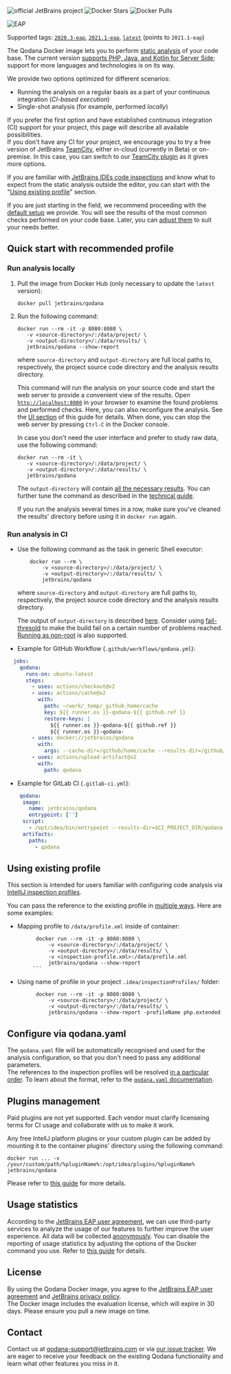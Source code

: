 [//]: # (title: Qodana Docker Image)

![official JetBrains project](https://jb.gg/badges/official-flat-square.svg) ![Docker Stars](https://img.shields.io/docker/stars/jetbrains/qodana.svg) ![Docker Pulls](https://img.shields.io/docker/pulls/jetbrains/qodana.svg)

![EAP](eap-alert.png)

Supported tags: [`2020.3-eap`](https://hub.docker.com/r/jetbrains/qodana/tags?page=1&ordering=last_updated&name=2020.3-eap), [`2021.1-eap`](https://hub.docker.com/r/jetbrains/qodana/tags?page=1&ordering=last_updated&name=2021.1-eap),  [`latest`](https://hub.docker.com/r/jetbrains/qodana/tags?page=1&ordering=last_updated&name=latest) (points to `2021.1-eap`)

The Qodana Docker image lets you to perform [static analysis](https://en.wikipedia.org/wiki/Static_program_analysis) of your
code base. The current version [supports PHP, Java, and Kotlin for Server Side](supported-technologies.md); support for more languages and technologies is on its way.

We provide two options optimized for different scenarios:
- Running the analysis on a regular basis as a part of your continuous integration (*CI-based execution*)
- Single-shot analysis (for example, performed *locally*)

If you prefer the first option and have established continuous integration (CI) support for your project, this page
will describe all available possibilities.  
If you don't have any CI for your project, we encourage you to try a free version of JetBrains [TeamCity](https://www.jetbrains.com/teamcity/), either in-cloud (currently in Beta) or on-premise. In this case, you can switch to our [TeamCity plugin](https://github.com/JetBrains/Qodana/tree/main/TeamCity%20Plugin) as it gives more options.

If you are familiar with [JetBrains IDEs code inspections](https://www.jetbrains.com/help/idea/code-inspection.html)
and know what to expect from the static analysis outside the editor, you can start with the "[Using existing profile](#Using+existing+profile)" section.

If you are just starting in the field, we recommend proceeding with the [default setup](#Quick+start+with+recommended+profile) we provide. You will see the
results of the most common checks performed on your code base. Later, you can [adjust them](#Configure+via+qodana.yaml) to suit your needs better.

## Quick start with recommended profile

### Run analysis locally

1) Pull the image from Docker Hub (only necessary to update the `latest` version):

   ```shell
   docker pull jetbrains/qodana
   ```

2) Run the following command:

   ```shell
   docker run --rm -it -p 8080:8080 \
      -v <source-directory>/:/data/project/ \
      -v <output-directory>/:/data/results/ \
      jetbrains/qodana --show-report
   ```

   where `source-directory` and `output-directory` are full local paths to, respectively, the project source code directory and the analysis results directory.

   This command will run the analysis on your source code and start the web server to provide a convenient view of the results. Open [`http://localhost:8080`](http://localhost:8080) in your browser to examine the found problems and performed checks. Here, you can also reconfigure the analysis. See the [UI section](ui-overview.md) of this guide for details. When done, you can stop the web server by pressing `Ctrl-C` in the Docker console.

   In case you don't need the user interface and prefer to study raw data, use the following command:

   ```shell
   docker run --rm -it \
      -v <source-directory>/:/data/project/ \
      -v <output-directory>/:/data/results/ \
      jetbrains/qodana
   ```

   The `output-directory` will contain [all the necessary results](output.md#Basic+output). You can further tune the command as described in the [technical guide](docker-techs.md).

   If you run the analysis several times in a row, make sure you've cleaned the results' directory before using it in `docker run` again.

### Run analysis in CI

- Use the following command as the task in generic Shell executor:

   ```shell
       docker run --rm \
           -v <source-directory>/:/data/project/ \
           -v <output-directory>/:/data/results/ \
           jetbrains/qodana
   ```

  where `source-directory` and `output-directory` are full paths to, respectively, the project source code directory and the analysis results directory.

  The output of `output-directory` is described [here](output.md#Basic+output). Consider using [fail-thresold](qodana-yaml.md#Fail+threshold) to make the build fail on a certain number of problems reached. [Running as non-root](docker-techs.md#Run+as+non-root) is also supported.

- Example for GitHub Workflow (`.github/workflows/qodana.yml`):
  
```yaml
  jobs:
    qodana:
      runs-on: ubuntu-latest
      steps:
        - uses: actions/checkout@v2
        - uses: actions/cache@v2
          with:
            path: ~/work/_temp/_github_home/cache
            key: ${{ runner.os }}-qodana-${{ github.ref }}
            restore-keys: |
              ${{ runner.os }}-qodana-${{ github.ref }}
              ${{ runner.os }}-qodana-   
        - uses: docker://jetbrains/qodana
          with:
            args: --cache-dir=/github/home/cache --results-dir=/github/workspace/qodana --save-report --report-dir=/github/workspace/qodana/report
        - uses: actions/upload-artifact@v2
          with:
            path: qodana
  ```

- Example for GitLab CI (`.gitlab-ci.yml`):

```yaml
    qodana:
     image: 
       name: jetbrains/qodana
       entrypoint: ['']
     script:
       - /opt/idea/bin/entrypoint --results-dir=$CI_PROJECT_DIR/qodana --save-report --report-dir=$CI_PROJECT_DIR/qodana/report
     artifacts:
       paths:
         - qodana
```

## Using existing profile

This section is intended for users familiar with configuring code analysis via [IntelliJ inspection profiles](https://www.jetbrains.com/help/idea/customizing-profiles.html).

You can pass the reference to the existing profile in [multiple ways](https://github.com/JetBrains/Qodana/blob/main/Docker/techs.md#order-of-resolving-profile). Here are some examples:

- Mapping profile to `/data/profile.xml` inside of container:

  ```shell
        docker run --rm -it -p 8080:8080 \
            -v <source-directory>/:/data/project/ \
            -v <output-directory>/:/data/results/ \
            -v <inspection-profile.xml>:/data/profile.xml
            jetbrains/qodana --show-report
       ```

- Using name of profile in your project `.idea/inspectionProfiles/` folder:

  ```shell
        docker run --rm -it -p 8080:8080 \
            -v <source-directory>/:/data/project/ \
            -v <output-directory>/:/data/results/ \
            jetbrains/qodana --show-report -profileName php.extended
    ```

## Configure via qodana.yaml

The `qodana.yaml` file will be automatically recognised and used for the analysis configuration, so that you don't need to pass any additional parameters.  
The references to the inspection profiles will be resolved [in a particular order](docker-techs.md#Order+of+resolving+profile). To learn about the format, refer to the [`qodana.yaml` documentation](qodana-yaml.md).

## Plugins management

Paid plugins are not yet supported. Each vendor must clarify licenseing terms for CI usage and collaborate with us to make it work.

Any free IntellJ platform plugins or your custom plugin can be added by mounting it to the container plugins' directory using the following command:

```shell
docker run ... -v /your/custom/path/%pluginName%:/opt/idea/plugins/%pluginName% jetbrains/qodana
```

Please refer to [this guide](docker-techs.md) for more details.

## Usage statistics

According to the [JetBrains EAP user agreement](https://www.jetbrains.com/legal/agreements/user_eap.html), we can use third-party services to analyze the usage of our features to further improve the user experience. All data will be collected [anonymously](https://www.jetbrains.com/company/privacy.html). You can disable the reporting of usage statistics by adjusting the options of the Docker command you use. Refer to [this guide](docker-techs.md) for details.

## License

By using the Qodana Docker image, you agree to the [JetBrains EAP user agreement](https://www.jetbrains.com/legal/agreements/user_eap.html) and [JetBrains privacy policy](https://www.jetbrains.com/company/privacy.html).  
The Docker image includes the evaluation license, which will expire in 30 days. Please ensure you pull a new image on time.

## Contact

Contact us at [qodana-support@jetbrains.com](mailto:qodana-support@jetbrains.com) or via [our issue tracker](https://youtrack.jetbrains.com/newIssue?project=QD). We are eager to receive your feedback on the existing Qodana functionality and learn what other features you miss in it.
